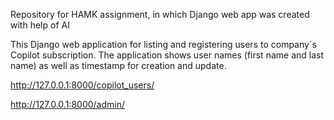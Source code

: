 
Repository for HAMK assignment, in which Django web app was created with help of AI

This Django web application for listing and registering users to company´s Copilot subscription. The application shows user names (first name and last name) as well as timestamp for creation and update.

http://127.0.0.1:8000/copilot_users/

http://127.0.0.1:8000/admin/
